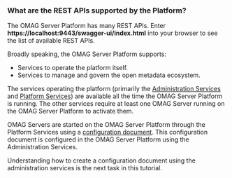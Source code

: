 <!-- SPDX-License-Identifier: CC-BY-4.0 -->
<!-- Copyright Contributors to the Egeria project. -->

### What are the REST APIs supported by the Platform?

The OMAG Server Platform has many REST APIs.  Enter **https://localhost:9443/swagger-ui/index.html** into your browser to see the list of available REST APIs.

Broadly speaking, the OMAG Server Platform supports:

* Services to operate the platform itself.
* Services to manage and govern the open metadata ecosystem.

The services operating the platform (primarily the [Administration Services](/services/admin-services/overview) and [Platform Services](/services/platform-services/overview)) are available all the time the OMAG Server Platform is running.  The other services require at least one OMAG Server running on the OMAG Server Platform to activate them.

OMAG Servers are started on the OMAG Server Platform through the Platform Services using a [configuration document](/concepts/configuration-document).  This configuration document is configured in the OMAG Server Platform using the Administration Services.

Understanding how to create a configuration document using the administration services is the next task in this tutorial.





